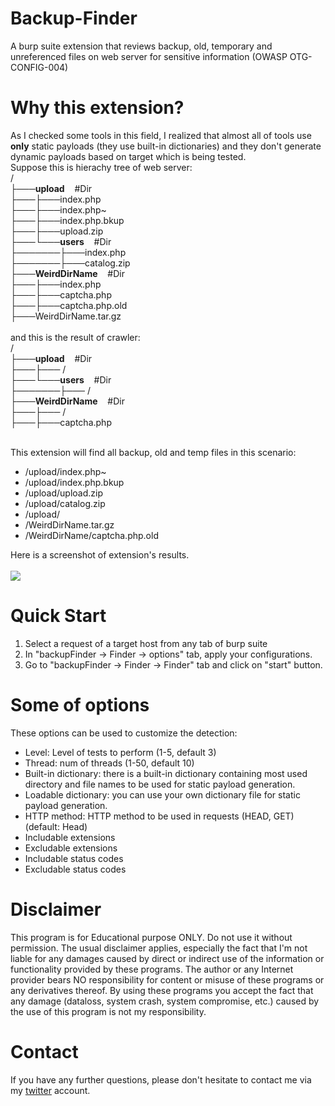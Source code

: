 # Backup-Finder
A burp suite extension that reviews backup, old, temporary and unreferenced files on web server for sensitive information (OWASP OTG-CONFIG-004)


# Why this extension?
As I checked some tools in this field, I realized that almost all of tools use <b>only</b> static payloads (they use built-in dictionaries) and they don't generate dynamic payloads based on target which is being tested.</br>
Suppose this is hierachy tree of web server:</br>
/</br>
├───<b>upload</b>&nbsp;&nbsp;&nbsp;&nbsp;#Dir</br>
├───├───index.php</br>
├───├───index.php~</br>
├───├───index.php.bkup</br>
├───├───upload.zip</br>
├───└───<b>users</b>&nbsp;&nbsp;&nbsp;&nbsp;#Dir</br>
├───────├───index.php</br>
├───────├───catalog.zip</br>
├───<b>WeirdDirName</b>&nbsp;&nbsp;&nbsp;&nbsp;#Dir</br>
├───├───index.php</br>
├───├───captcha.php</br>
├───├───captcha.php.old</br>
├───WeirdDirName.tar.gz</br></br>
and this is the result of crawler:</br>
/</br>
├───<b>upload</b>&nbsp;&nbsp;&nbsp;&nbsp;#Dir</br>
├───├─── /</br>
├───└───<b>users</b>&nbsp;&nbsp;&nbsp;&nbsp;#Dir</br>
├───────├─── /</br>
├───<b>WeirdDirName</b>&nbsp;&nbsp;&nbsp;&nbsp;#Dir</br>
├───├─── /</br>
├───├───captcha.php</br></br>

This extension will find all backup, old and temp files in this scenario:</br>
* /upload/index.php~
* /upload/index.php.bkup
* /upload/upload.zip
* /upload/catalog.zip
* /upload/
* /WeirdDirName.tar.gz
* /WeirdDirName/captcha.php.old

Here is a screenshot of extension's results.</br></br>
<img src="https://cdn1.imggmi.com/uploads/2018/9/10/e86bc9fdfec3ae10d84dbad11ca21540-full.png">

# Quick Start
1. Select a request of a target host from any tab of burp suite
2. In "backupFinder -> Finder -> options" tab, apply your configurations.
3. Go to "backupFinder -> Finder -> Finder" tab and click on "start" button.

# Some of options
These options can be used to customize the detection:
* Level: Level of tests to perform (1-5, default 3)
* Thread: num of threads (1-50, default 10)
* Built-in dictionary: there is a built-in dictionary containing most used directory and file names to be used for static payload generation.
* Loadable dictionary: you can use your own dictionary file for static payload generation.
* HTTP method: HTTP method to be used in requests (HEAD, GET)(default: Head)
* Includable extensions
* Excludable extensions
* Includable status codes
* Excludable status codes

# Disclaimer
This program is for Educational purpose ONLY. Do not use it without permission. The usual disclaimer applies, especially the fact that I'm not liable for any damages caused by direct or indirect use of the information or functionality provided by these programs. The author or any Internet provider bears NO responsibility for content or misuse of these programs or any derivatives thereof. By using these programs you accept the fact that any damage (dataloss, system crash, system compromise, etc.) caused by the use of this program is not my responsibility.

# Contact
If you have any further questions, please don't hesitate to contact me via my <a href="https://twitter.com/MoeinFatehi">twitter</a> account.
